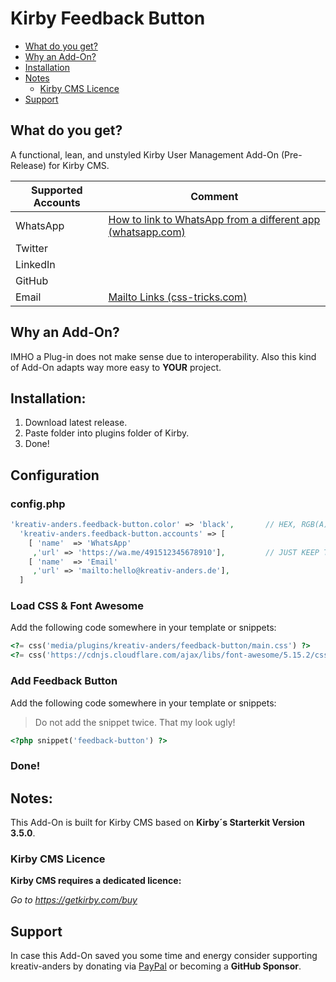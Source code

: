 # Kirby Feedback Button

* [What do you get?](#what-do-you-get)
* [Why an Add-On?](#why-an-add-on)
* [Installation](#installation)
* [Notes](#notes)
    * [Kirby CMS Licence](#kirby-cms-licence)
* [Support](#support)  


## What do you get?
A functional, lean, and unstyled Kirby User Management Add-On (Pre-Release) for Kirby CMS.

**Supported Accounts** | **Comment**
---- | ----
WhatsApp | [How to link to WhatsApp from a different app (whatsapp.com)](https://faq.whatsapp.com/iphone/how-to-link-to-whatsapp-from-a-different-app/)
Twitter | 
LinkedIn | 
GitHub | 
Email | [Mailto Links (css-tricks.com)](https://css-tricks.com/snippets/html/mailto-links/)


## Why an Add-On?
IMHO a Plug-in does not make sense due to interoperability. 
Also this kind of Add-On adapts way more easy to **YOUR** project.

## Installation:
1. Download latest release.
2. Paste folder into plugins folder of Kirby.
3. Done!

## Configuration

### config.php
````php
'kreativ-anders.feedback-button.color' => 'black',       // HEX, RGB(A), COLOR ... WHATEVER YOU DESIRE
  'kreativ-anders.feedback-button.accounts' => [
    [ 'name'  => 'WhatsApp'
     ,'url' => 'https://wa.me/491512345678910'],         // JUST KEEP THE CORRECT URLs IN MIND
    [ 'name'  => 'Email'
     ,'url' => 'mailto:hello@kreativ-anders.de'],
  ]
````

### Load CSS & Font Awesome

Add the following code somewhere in your template or snippets:

````php
<?= css('media/plugins/kreativ-anders/feedback-button/main.css') ?>
<?= css('https://cdnjs.cloudflare.com/ajax/libs/font-awesome/5.15.2/css/all.min.css') ?>
````

### Add Feedback Button

Add the following code somewhere in your template or snippets:

> Do not add the snippet twice. That my look ugly!

````php
<?php snippet('feedback-button') ?>
````

### Done!

## Notes:
This Add-On is built for Kirby CMS based on **Kirby´s Starterkit Version 3.5.0**. 

### Kirby CMS Licence 
**Kirby CMS requires a dedicated licence:**

*Go to https://getkirby.com/buy*

## Support

In case this Add-On saved you some time and energy consider supporting kreativ-anders by donating via [PayPal](https://paypal.me/kreativanders) or becoming a **GitHub Sponsor**.
